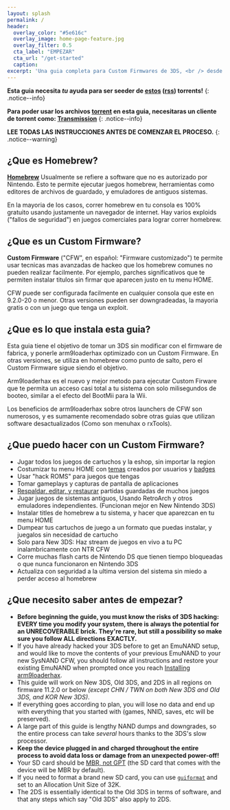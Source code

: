 ```yaml
---
layout: splash
permalink: /
header:
  overlay_color: "#5e616c"
  overlay_image: home-page-feature.jpg
  overlay_filter: 0.5
  cta_label: "EMPEZAR"
  cta_url: "/get-started"
  caption:
excerpt: 'Una guia completa para Custom Firmwares de 3DS, <br /> desde stock a arm9loaderhax.<br />'
---
```


**Esta guia necesita *tu* ayuda para ser seeder de [estos](https://github.com/Plailect/Guide/archive/master.zip) ([rss](https://plailect.github.io/Guide/rss.xml)) torrents!**
{: .notice--info}

**Para poder usar los archivos [torrent](https://en.wikipedia.org/wiki/Torrent_file) en esta guia, necesitaras un cliente de torrent como: [Transmission](https://sourceforge.net/projects/trqtw/files/latest/download)**
{: .notice--info}

**LEE TODAS LAS INSTRUCCIONES ANTES DE COMENZAR EL PROCESO.**
{: .notice--warning}

## ¿Que es Homebrew?

[**Homebrew**](https://en.wikipedia.org/wiki/List_of_homebrew_video_games) Usualmente se refiere a software que no es autorizado por Nintendo. Esto te permite ejecutar juegos homebrew, herramientas como editores de archivos de guardado, y emuladores de antiguos sistemas.

En la mayoria de los casos, correr homebrew en tu consola es 100% gratuito usando justamente un navegador de internet. Hay varios exploids ("fallos de seguridad") en juegos comerciales para lograr correr homebrew. 

## ¿Que es un Custom Firmware?

**Custom Firmware** ("CFW", en español: "Firmware customizado") te permite usar tecnicas mas avanzadas de hackeo que los homebrew comunes no pueden realizar facilmente. Por ejemplo, parches significativos que te permiten instalar titulos sin firmar que aparecen justo en tu menu HOME.

CFW puede ser configurada facilmente en cualquier consola que este en 9.2.0-20 o menor. Otras versiones pueden ser downgradeadas, la mayoria gratis o con un juego que tenga un exploit. 

## ¿Que es lo que instala esta guia?

Esta guia tiene el objetivo de tomar un 3DS sin modificar con el firmware de fabrica, y ponerle arm9loaderhax optimizado con un Custom Firmware. En otras versiones, se utiliza en homebrew como punto de salto, pero el Custom Firmware sigue siendo el objetivo.

Arm9loaderhax es el nuevo y mejor metodo para ejecutar Custom Firware que te permita un acceso casi total a tu sistema con solo milisegundos de booteo, similar a el efecto del BootMii para la Wii.

Los beneficios de arm9loaderhax sobre otros launchers de CFW son numerosos, y es sumamente recomendado sobre otras guias que utilizan software desactualizados (Como son menuhax o rxTools). 

## ¿Que puedo hacer con un Custom Firmware?

+ Jugar todos los juegos de cartuchos y la eshop, sin importar la region
+ Costumizar tu menu HOME con [temas](https://3dsthem.es/) creados por usuarios y [badges](https://badges.3dsthem.es/)
+ Usar "hack ROMS" para juegos que tengas
+ Tomar gameplays y capturas de pantalla de aplicaciones
+ [Respaldar, editar, y restaurar](https://gbatemp.net/threads/release-jks-savemanager-homebrew-cia-save-manager.413143/) partidas guardadas de muchos juegos
+ Jugar juegos de sistemas antiguos, Usando RetroArch y otros emuladores independientes. (Funcionan mejor en New Nintendo 3DS)
+ Instalar titles de homebrew a tu sistema, y hacer que aparezcan en tu menu HOME
+ Dumpear tus cartuchos de juego a un formato que puedas instalar, y juegalos sin necesidad de cartucho
+ Solo para New 3DS: Haz stream de juegos en vivo a tu PC inalambricamente con NTR CFW
+ Corre muchas flash carts de Nintendo DS que tienen tiempo bloqueadas o que nunca funcionaron en Nintendo 3DS
+ Actualiza con seguridad a la ultima version del sistema sin miedo a perder acceso al homebrew

## ¿Que necesito saber antes de empezar?

+ **Before beginning the guide, you must know the risks of 3DS hacking: EVERY time you modify your system, there is always the potential for an UNRECOVERABLE brick. They're rare, but still a possibility so make sure you follow ALL directions EXACTLY.**
+ If you have already hacked your 3DS before to get an EmuNAND setup, and would like to move the contents of your previous EmuNAND to your new SysNAND CFW, you should follow all instructions and restore your existing EmuNAND when prompted once you reach [Installing arm9loaderhax](installing-arm9loaderhax).
+ This guide will work on New 3DS, Old 3DS, and 2DS in all regions on firmware 11.2.0 or below *(except CHN / TWN on both New 3DS and Old 3DS, and KOR New 3DS)*.
+ If everything goes according to plan, you will lose no data and end up with everything that you started with (games, NNID, saves, etc will be preserved).
+ A large part of this guide is lengthy NAND dumps and downgrades, so the entire process can take *several* hours thanks to the 3DS's slow processor.
+ **Keep the device plugged in and charged throughout the entire process to avoid data loss or damage from an unexpected power-off!**
+ Your SD card should be [MBR, not GPT](http://www.howtogeek.com/245610/) (the SD card that comes with the device will be MBR by default).
+ If you need to format a brand new SD card, you can use [`guiformat`](http://www.ridgecrop.demon.co.uk/index.htm?guiformat.htm) and set to an Allocation Unit Size of 32K.
+ The 2DS is essentially identical to the Old 3DS in terms of software, and that any steps which say "Old 3DS" also apply to 2DS.
